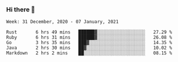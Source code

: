 ### Hi there 👋

<!--START_SECTION:waka-->
```text
Week: 31 December, 2020 - 07 January, 2021

Rust       6 hrs 49 mins   ██████▓░░░░░░░░░░░░░░░░░░   27.29 % 
Ruby       6 hrs 31 mins   ██████▓░░░░░░░░░░░░░░░░░░   26.08 % 
Go         3 hrs 35 mins   ███▓░░░░░░░░░░░░░░░░░░░░░   14.35 % 
Java       2 hrs 30 mins   ██▓░░░░░░░░░░░░░░░░░░░░░░   10.02 % 
Markdown   2 hrs 2 mins    ██░░░░░░░░░░░░░░░░░░░░░░░   08.15 % 
```
<!--END_SECTION:waka-->

<!--
**yqmmm/yqmmm** is a ✨ _special_ ✨ repository because its `README.md` (this file) appears on your GitHub profile.

Here are some ideas to get you started:

- 🔭 I’m currently working on ...
- 🌱 I’m currently learning ...
- 👯 I’m looking to collaborate on ...
- 🤔 I’m looking for help with ...
- 💬 Ask me about ...
- 📫 How to reach me: ...
- 😄 Pronouns: ...
- ⚡ Fun fact: ...
-->

